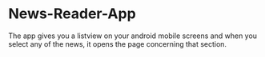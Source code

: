 # News-Reader-App
The app gives you a listview on your android mobile screens and when you select any of the news, it opens the page concerning that section.
